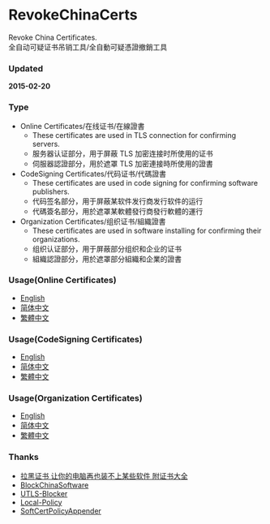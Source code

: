 ﻿RevokeChinaCerts
==============
Revoke China Certificates.<br />
全自动可疑证书吊销工具/全自動可疑憑證撤銷工具<br />

### Updated
**2015-02-20**

### Type
* Online Certificates/在线证书/在線證書
    * These certificates are used in TLS connection for confirming servers.
    * 服务器认证部分，用于屏蔽 TLS 加密连接时所使用的证书
    * 伺服器認證部分，用於遮罩 TLS 加密連接時所使用的證書
* CodeSigning Certificates/代码证书/代碼證書
    * These certificates are used in code signing for confirming software publishers.
    * 代码签名部分，用于屏蔽某软件发行商发行软件的运行
    * 代碼簽名部分，用於遮罩某軟體發行商發行軟體的運行
* Organization Certificates/组织证书/組織證書
    * These certificates are used in software installing for confirming their organizations.
    * 组织认证部分，用于屏蔽部分组织和企业的证书
    * 組織認證部分，用於遮罩部分組織和企業的證書

### Usage(Online Certificates)
* [English](https://github.com/chengr28/RevokeChinaCerts/wiki/ReadMe)
* [简体中文](https://github.com/chengr28/RevokeChinaCerts/wiki/ReadMe(Chinese_Simplified))
* [繁體中文](https://github.com/chengr28/RevokeChinaCerts/wiki/ReadMe(Chinese_Traditional))

### Usage(CodeSigning Certificates)
* [English](https://github.com/chengr28/RevokeChinaCerts/wiki/ReadMe_CodeSigning)
* [简体中文](https://github.com/chengr28/RevokeChinaCerts/wiki/ReadMe_CodeSigning(Chinese_Simplified))
* [繁體中文](https://github.com/chengr28/RevokeChinaCerts/wiki/ReadMe_CodeSigning(Chinese_Traditional))

### Usage(Organization Certificates)
* [English](https://github.com/chengr28/RevokeChinaCerts/wiki/ReadMe_Organization)
* [简体中文](https://github.com/chengr28/RevokeChinaCerts/wiki/ReadMe_Organization(Chinese_Simplified))
* [繁體中文](https://github.com/chengr28/RevokeChinaCerts/wiki/ReadMe_Organization(Chinese_Traditional))

### Thanks
* [拉黑证书 让你的电脑再也装不上某些软件 附证书大全](http://blog.eqoe.cn/posts/ban-digital-cert.html)
* [BlockChinaSoftware](https://github.com/SCFWSE/BlockChinaSoftware)
* [UTLS-Blocker](https://github.com/SCFWSE/UTLS-Blocker)
* [Local-Policy](https://bitbucket.org/MartinEden/local-policy/overview)
* [SoftCertPolicyAppender](https://github.com/lhyqy5/RevokeChinaCerts/tree/master/Windows/SoftCertPolicyAppender)
